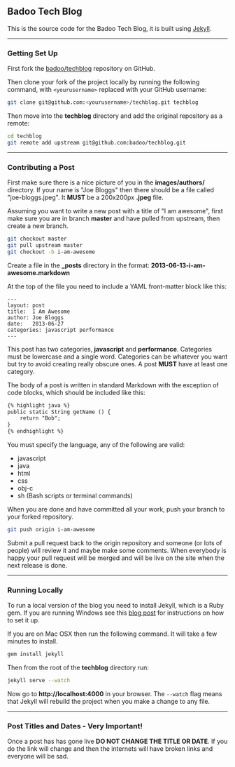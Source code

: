 ## Badoo Tech Blog

This is the source code for the Badoo Tech Blog, it is built using [Jekyll](http://jekyllrb.com/).

***

### Getting Set Up

First fork the [badoo/techblog](https://github.com/badoo/techblog) repository on GitHub.

Then clone your fork of the project locally by running the following command, with `<yourusername>` replaced with your GitHub username:
```sh
git clone git@github.com:<yourusername>/techblog.git techblog
```

Then move into the **techblog** directory and add the original repository as a remote:
```sh
cd techblog
git remote add upstream git@github.com:badoo/techblog.git
```

***

### Contributing a Post

First make sure there is a nice picture of you in the **images/authors/** directory. If your name is "Joe Bloggs" then there should be a file called "joe-bloggs.jpeg". It **MUST** be a 200x200px **.jpeg** file.

Assuming you want to write a new post with a title of "I am awesome", first make sure you are in branch **master** and have pulled from upstream, then create a new branch.
```sh
git checkout master
git pull upstream master
git checkout -b i-am-awesome
```

Create a file in the **_posts** directory in the format: **2013-06-13-i-am-awesome.markdown**

At the top of the file you need to include a YAML front-matter block like this:
```
---
layout: post
title:  I Am Awesome
author: Joe Bloggs
date:   2013-06-27
categories: javascript performance
---
```
This post has two categories, **javascript** and **performance**. Categories must be lowercase and a single word. Categories can be whatever you want but try to avoid creating really obscure ones. A post **MUST** have at least one category.

The body of a post is written in standard Markdown with the exception of code blocks, which should be included like this:
```html
{% highlight java %}
public static String getName () {
    return "Bob";
}
{% endhighlight %}
```
You must specify the language, any of the following are valid:
* javascript
* java
* html
* css
* obj-c
* sh (Bash scripts or terminal commands)


When you are done and have committed all your work, push your branch to your forked repository.
```sh
git push origin i-am-awesome
```

Submit a pull request back to the origin repository and someone (or lots of people) will review it and maybe make some comments. When everybody is happy your pull request will be merged and will be live on the site when the next release is done.

***

### Running Locally

To run a local version of the blog you need to install Jekyll, which is a Ruby gem. If you are running Windows see this [blog post](http://www.madhur.co.in/blog/2011/09/01/runningjekyllwindows.html) for instructions on how to set it up.

If you are on Mac OSX then run the following command. It will take a few minutes to install.
```sh
gem install jekyll
```

Then from the root of the **techblog** directory run:
```sh
jekyll serve --watch
```
Now go to **http://localhost:4000** in your browser. The `--watch` flag means that Jekyll will rebuild the project when you make a change to any file.


***

### Post Titles and Dates - Very Important!

Once a post has has gone live **DO NOT CHANGE THE TITLE OR DATE**. If you do the link will change and then the internets will have broken links and everyone will be sad.
